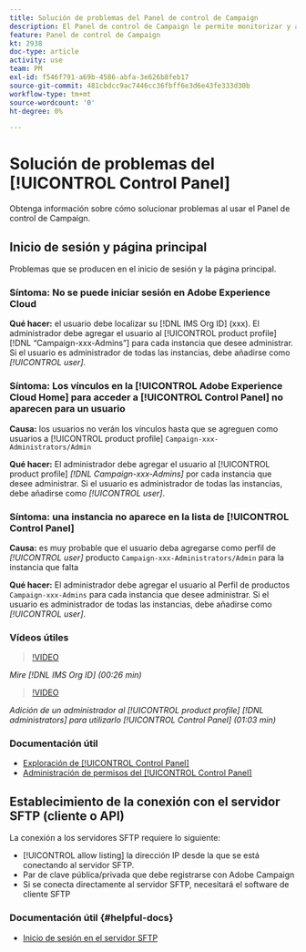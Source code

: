 ```yaml
---
title: Solución de problemas del Panel de control de Campaign
description: El Panel de control de Campaign le permite monitorizar y administrar su almacenamiento SFTP por instancia y lista de permitidos de direcciones IP.
feature: Panel de control de Campaign
kt: 2938
doc-type: article
activity: use
team: PM
exl-id: f546f791-a69b-4586-abfa-3e626b8feb17
source-git-commit: 481cbdcc9ac7446cc36fbff6e3d6e43fe333d30b
workflow-type: tm+mt
source-wordcount: '0'
ht-degree: 0%

---
```


# Solución de problemas del [!UICONTROL Control Panel]

Obtenga información sobre cómo solucionar problemas al usar el Panel de control de Campaign.

## Inicio de sesión y página principal

Problemas que se producen en el inicio de sesión y la página principal.

### Síntoma: No se puede iniciar sesión en Adobe Experience Cloud

**Qué hacer:**
el usuario debe localizar su  [!DNL IMS Org ID] (xxx). El administrador debe agregar el usuario al [!UICONTROL product profile] [!DNL “Campaign-xxx-Admins”] para cada instancia que desee administrar. Si el usuario es administrador de todas las instancias, debe añadirse como *[!UICONTROL user]*.

### Síntoma: Los vínculos en la [!UICONTROL Adobe Experience Cloud Home] para acceder a [!UICONTROL Control Panel] no aparecen para un usuario

**Causa:**
los usuarios no verán los vínculos hasta que se agreguen como usuarios a [!UICONTROL product profile] `Campaign-xxx-Administrators/Admin`

**Qué hacer:**
El administrador debe agregar el usuario al  [!UICONTROL product profile] *[!DNL Campaign-xxx-Admins]* por cada instancia que desee administrar. Si el usuario es administrador de todas las instancias, debe añadirse como *[!UICONTROL user]*.

### Síntoma: una instancia no aparece en la lista de [!UICONTROL Control Panel]

**Causa:**
es muy probable que el usuario deba agregarse como perfil de  *[!UICONTROL user]* producto  `Campaign-xxx-Administrators/Admin` para la instancia que falta

**Qué hacer:**
El administrador debe agregar el usuario al Perfil de productos  `Campaign-xxx-Admins` para cada instancia que desee administrar. Si el usuario es administrador de todas las instancias, debe añadirse como *[!UICONTROL user]*.

### Vídeos útiles

>[!VIDEO](https://video.tv.adobe.com/v/27183?quality=12)

*Mire [!DNL IMS Org ID] (00:26 min)*

>[!VIDEO](https://video.tv.adobe.com/v/27147?quality=12)

*Adición de un administrador al [!UICONTROL product profile] [!DNL administrators] para utilizarlo [!UICONTROL Control Panel] (01:03 min)*

### Documentación útil

* [Exploración de [!UICONTROL Control Panel]](https://experienceleague.adobe.com/docs/control-panel/using/control-panel-home.html?lang=es)
* [Administración de permisos del [!UICONTROL Control Panel]](https://experienceleague.adobe.com/docs/control-panel/using/control-panel-home.html?lang=en)

## Establecimiento de la conexión con el servidor SFTP (cliente o API)

La conexión a los servidores SFTP requiere lo siguiente:

* [!UICONTROL allow listing] la dirección IP desde la que se está conectando al servidor SFTP.
* Par de clave pública/privada que debe registrarse con Adobe Campaign
* Si se conecta directamente al servidor SFTP, necesitará el software de cliente SFTP

### Documentación útil {#helpful-docs}

* [Inicio de sesión en el servidor SFTP](https://experienceleague.adobe.com/docs/control-panel/using/control-panel-home.html?lang=en)
